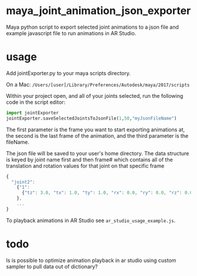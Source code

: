 # maya_joint_animation_json_exporter
Maya python script to export selected joint animations to a json file and example javascript file to run animations in AR Studio.

# usage

Add jointExporter.py to your maya scripts directory. 

On a Mac: ```/Users/[user]/Library/Preferences/Autodesk/maya/2017/scripts```

Within your project open, and all of your joints selected, run the following code in the script editor:

```python
import jointExporter
jointExporter.saveSelectedJointsToJsonFile(1,50,"myJsonFileName")
```
The first parameter is the frame you want to start exporting animations at, the second is the last frame of the animation, and the third parameter is the fileName.

The json file will be saved to your user's home directory. The data structure is keyed by joint name first and then frame# which contains all of the translation and rotation values for that joint on that specific frame

```javascript
{
  "joint2": 
    {"1": 
      {"tz": 3.0, "tx": 1.0, "ty": 1.0, "rx": 0.0, "ry": 0.0, "rz": 0.0
    },
    ...
}
```

To playback animations in AR Studio see `ar_studio_usage_example.js`.

# todo

Is is possible to optimize animation playback in ar studio using custom sampler to pull data out of dictionary?
